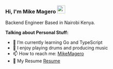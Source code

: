 
### Hi, I'm Mike Magero <img src="https://media.giphy.com/media/hvRJCLFzcasrR4ia7z/giphy.gif" width="25px">


Backend Engineer Based in Nairobi Kenya.


**Talking about Personal Stuff:**

- 🌱 I’m currently learning Go and TypeScript 
- 🥁 I enjoy playing drums and producing music
- 📫 How to reach me: [MikeMagero](mailto:michaelmagero2@gmail.com) 
- 📝 My Resume [Resume](https://drive.google.com/file/d/1tyF6K97Ryk_Jh-fW1vszdb6o49raboiH/view?usp=sharing)

